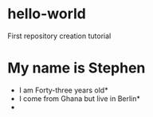 # hello-world
First repository creation tutorial
# My name is Stephen
* I am Forty-three years old*
* I come from Ghana but live in Berlin*
* 
